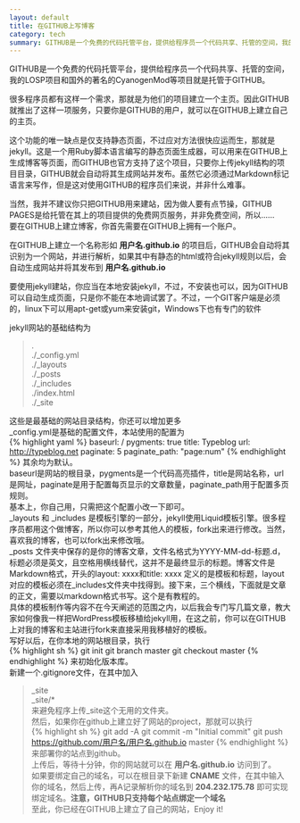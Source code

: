 ```yaml
---
layout: default
title: 在GITHUB上写博客
category: tech
summary: GITHUB是一个免费的代码托管平台，提供给程序员一个代码共享、托管的空间，我的LOSP项目和国外的著名的CyanogenMod等项目就是托管于GITHUB。<br />很多程序员都有这样一个需求，那就是为他们的项目建立一个主页。因此GITHUB就推出了这样一项服务，只要你是GITHUB的用户，就可以在GITHUB上建立自己的主页。
---
```

GITHUB是一个免费的代码托管平台，提供给程序员一个代码共享、托管的空间，我的LOSP项目和国外的著名的CyanogenMod等项目就是托管于GITHUB。

很多程序员都有这样一个需求，那就是为他们的项目建立一个主页。因此GITHUB就推出了这样一项服务，只要你是GITHUB的用户，就可以在GITHUB上建立自己的主页。

这个功能的唯一缺点是仅支持静态页面，不过应对方法很快应运而生，那就是jekyll。这是一个用Ruby脚本语言编写的静态页面生成器，可以用来在GITHUB上生成博客等页面，而GITHUB也官方支持了这个项目，只要你上传jekyll结构的项目目录，GITHUB就会自动将其生成网站并发布。虽然它必须通过Markdown标记语言来写作，但是这对使用GITHUB的程序员们来说，并非什么难事。

当然，我并不建议你只把GITHUB用来建站，因为做人要有点节操，GITHUB PAGES是给托管在其上的项目提供的免费网页服务，并非免费空间，所以……  
要在GITHUB上建立博客，你首先需要在GITHUB上拥有一个账户。

在GITHUB上建立一个名称形如 __用户名.github.io__ 的项目后，GITHUB会自动将其识别为一个网站，并进行解析，如果其中有静态的html或符合jekyll规则以后，会自动生成网站并将其发布到 __用户名.github.io__

要使用jekyll建站，你应当在本地安装jekyll，不过，不安装也可以，因为GITHUB可以自动生成页面，只是你不能在本地调试罢了。不过，一个GIT客户端是必须的，linux下可以用apt-get或yum来安装git，Windows下也有专门的软件

jekyll网站的基础结构为  

> .  
> ./_config.yml  
> ./_layouts  
> ./_posts  
> ./_includes  
> ./index.html  
> ./_site  

这些是最基础的网站目录结构，你还可以增加更多  
\_config.yml是基础的配置文件，本站使用的配置为  
{% highlight yaml %}
baseurl: /
pygments: true
title: Typeblog
url: http://typeblog.net
paginate: 5
paginate_path: "page:num"
{% endhighlight %}
其余均为默认。  
baseurl是网站的根目录，pygments是一个代码高亮插件，title是网站名称，url是网址，paginate是用于配置每页显示的文章数量，paginate_path用于配置多页规则。  
基本上，你自己用，只需把这个配置小改一下即可。  
\_layouts 和 \_includes 是模板引擎的一部分，jekyll使用Liquid模板引擎。很多程序员都用这个做博客，所以你可以参考其他人的模板，fork出来进行修改。当然，喜欢我的博客，也可以fork出来修改哦。  
\_posts 文件夹中保存的是你的博客文章，文件名格式为YYYY-MM-dd-标题.d，标题必须是英文，且空格用横线替代，这并不是最终显示的标题。博客文件是Markdown格式，开头的layout: xxxx和title: xxxx 定义的是模板和标题，layout对应的模板必须在\_includes文件夹中找得到。接下来，三个横线，下面就是文章的正文，需要以markdown格式书写。这个是有教程的。  
具体的模板制作等内容不在今天阐述的范围之内，以后我会专门写几篇文章，教大家如何像我一样把WordPress模板移植给jekyll用，在这之前，你可以在GITHUB上对我的博客和主站进行fork来直接采用我移植好的模板。  
写好以后，在你本地的网站根目录，执行  
{% highlight sh %}
git init
git branch master
git checkout master
{% endhighlight %}
来初始化版本库。  
新建一个.gitignore文件，在其中加入  
> _site  
> _site/*  
来避免程序上传\_site这个无用的文件夹。  
然后，如果你在github上建立好了网站的project，那就可以执行  
{% highlight sh %}
git add -A
git commit -m "Initial commit"
git push https://github.com/用户名/用户名.github.io master
{% endhighlight %}
来部署你的站点到github。  
上传后，等待十分钟，你的网站就可以在 __用户名.github.io__ 访问到了。  
如果要绑定自己的域名，可以在根目录下新建 __CNAME__ 文件，在其中输入你的域名，然后上传，再A记录解析你的域名到 __204.232.175.78__ 即可实现绑定域名。__注意，GITHUB只支持每个站点绑定一个域名__  
至此，你已经在GITHUB上建立了自己的网站，Enjoy it!
